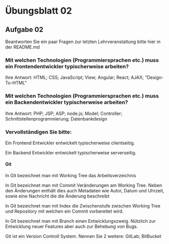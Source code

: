 # Übungsblatt 02

## Aufgabe 02

Beantworten Sie ein paar Fragen zur letzten Lehrveranstaltung bitte hier in der README.md

### Mit welchen Technologien (Programmiersprachen etc.) muss ein Frontendentwickler typischerweise arbeiten?

Ihre Antwort: HTML; CSS; JavaScript; View; Angular; React; AJAX; "Design-To-HTML"

### Mit welchen Technologien (Programmiersprachen etc.) muss ein Backendentwickler typischerweise arbeiten?

Ihre Antwort: PHP; JSP; ASP; node.js; Model; Controller; Schnittstellenprogrammierung; Datenbankdesign

### Vervollständigen Sie bitte:

Ein Frontend Entwickler entwickelt typischerweise clientseitig.

Ein Backend Entwickler entwickelt typischerweise serverseitig.

#### Git

In Git bezeichnet man mit Working Tree das Arbeitsverzeichnis

In Git bezeichnet man mit Commit Veränderungen am Working Tree. Neben den Änderungen enthält dies auch Metadaten wie Autor, Datum und Uhrzeit, sowie eine Nachricht die die Änderung beschreibt

In Git bezeichnet man mit Index die Zwischenstufe zwischen Working Tree und Repository mit welchen ein Commit vorbereitet wird.

In Git bezeichnet man mit Branch einen Entwicklungszweig. Nützlich zur Entwicklung neuer Features aber auch zur Behebung von Bugs.

Git ist ein Version Controll System. Nennen Sie 2 weitere: GitLab; BitBucket


